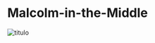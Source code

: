  # Malcolm-in-the-Middle
 ![titulo](https://www.google.com/url?sa=i&url=https%3A%2F%2Fdoblaje.fandom.com%2Fes%2Fwiki%2FMalcolm&psig=AOvVaw0FpaSxw8Pekd6zfrKQjVYh&ust=1709220919713000&source=images&cd=vfe&opi=89978449&ved=0CBIQjRxqFwoTCLjj-aauzoQDFQAAAAAdAAAAABAE)

